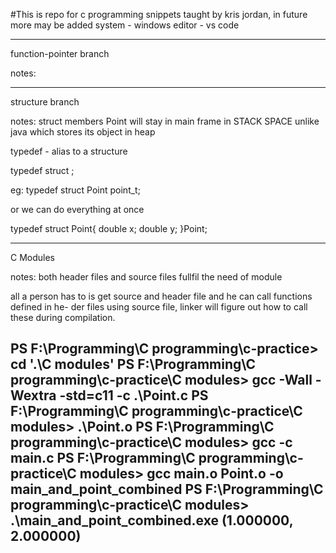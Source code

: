 #This is repo for c programming snippets taught by kris jordan, in future more may be added
system - windows
editor - vs code

-------------------------------------------------------------------------------------------

function-pointer branch

notes:

------------------------------------------------------------------------------------------
structure branch

notes:
struct members Point will stay in main frame in STACK SPACE unlike java which stores its 
object in heap

typedef - alias to a structure

typedef struct <Name> <new-name>;

eg: typedef struct Point point_t;

or we can do everything at once

typedef struct Point{
    double x;
    double y;
}Point;


------------------------------------------------------------------------------------------
C Modules

notes:
both header files and source files fullfil the need  of module

all a person has to is get source and header file and he can call functions defined in he-
der files using source file, linker will figure out how to call these during compilation.

PS F:\Programming\C programming\c-practice> cd '.\C modules\'
PS F:\Programming\C programming\c-practice\C modules> gcc -Wall -Wextra -std=c11 -c .\Point.c
PS F:\Programming\C programming\c-practice\C modules> .\Point.o
PS F:\Programming\C programming\c-practice\C modules> gcc -c main.c
PS F:\Programming\C programming\c-practice\C modules> gcc main.o Point.o -o main_and_point_combined
PS F:\Programming\C programming\c-practice\C modules> .\main_and_point_combined.exe
(1.000000, 2.000000)
------------------------------------------------------------------------------------------